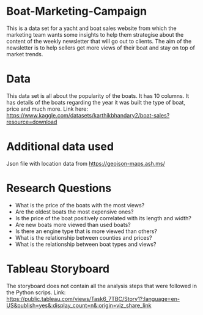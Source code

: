 # Boat-Marketing-Campaign
This is a data set for a yacht and boat sales website from which the marketing team wants some insights to help them strategise about the content of the weekly newsletter that will go out to clients. The aim of the newsletter is to help sellers get more views of their boat and stay on top of market trends.
# Data
This data set is all about the popularity of the boats. It has 10 columns. It has details of the boats regarding the year it was built the type of boat, price and much more. Link here: https://www.kaggle.com/datasets/karthikbhandary2/boat-sales?resource=download
# Additional data used
Json file with location data from https://geojson-maps.ash.ms/
# Research Questions
- What is the price of the boats with the most views?
- Are the oldest boats the most expensive ones?
- Is the price of the boat positively correlated with its length and width?
- Are new boats more viewed than used boats?
- Is there an engine type that is more viewed than others?
- What is the relationship between counties and prices?
- What is the relationship between boat types and views?
# Tableau Storyboard
The storyboard does not contain all the analysis steps that were followed in the Python scrips. 
Link: https://public.tableau.com/views/Task6_7TBC/Story1?:language=en-US&publish=yes&:display_count=n&:origin=viz_share_link
